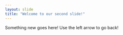 ```yaml
---
layout: slide
title: "Welcome to our second slide!"
---
```

Something new goes here!
Use the left arrow to go back!
